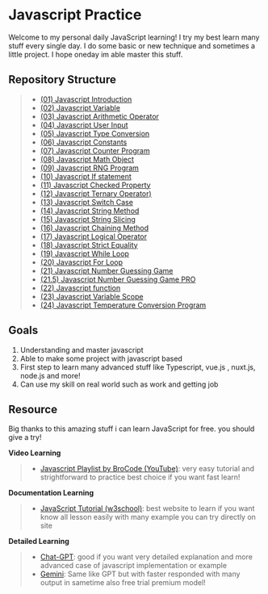 
# Javascript Practice
Welcome to my personal daily JavaScript learning! I try my best learn many stuff every single day. I do some basic or new technique and sometimes a little project. I hope oneday im able master this stuff.

## Repository Structure

> - [(01) Javascript Introduction](https://github.com/Psycopros/Javascript-Practice/tree/main/(01)_Javascript_introduction)
> - [(02) Javascript Variable](https://github.com/Psycopros/Javascript-Practice/tree/main/(02)_Javascript_variable)
> - [(03) Javascript Arithmetic Operator](https://github.com/Psycopros/Javascript-Practice/tree/main/(03)_Javascript_Arithmetic_operator)
> - [(04) Javascript User Input](https://github.com/Psycopros/Javascript-Practice/tree/main/(04)_User_input)
> - [(05) Javascript Type Conversion](https://github.com/Psycopros/Javascript-Practice/tree/main/(05)_Javascript_type_conversion)
> - [(06) Javascript Constants](https://github.com/Psycopros/Javascript-Practice/tree/main/(06)_Javascript_constants)
> - [(07) Javascript Counter Program](https://github.com/Psycopros/Javascript-Practice/tree/main/(07)_Javascript_counter_program)
> - [(08) Javascript Math Object](https://github.com/Psycopros/Javascript-Practice/tree/main/(08)_Javascript_math_object)
> - [(09) Javascript RNG Program](https://github.com/Psycopros/Javascript-Practice/tree/main/(09)_Javascript_RNG_program)
> - [(10) Javascript If statement](https://github.com/Psycopros/Javascript-Practice/tree/main/(10)_Javascript_If_Statement)
> - [(11) Javascript Checked Property](https://github.com/Psycopros/Javascript-Practice/tree/main/(11)_Javascript_checked_property)
> - [(12) Javascript Ternary Operator)](https://github.com/Psycopros/Javascript-Practice/tree/main/(12)_Javascript_ternary_operator)
> - [(13) Javascript Switch Case](https://github.com/Psycopros/Javascript-Practice/tree/main/(13)_Javascript_switch_sase)
> - [(14) Javascript String Method](https://github.com/Psycopros/Javascript-Practice/tree/main/(14)_Javascript_string_method)
> - [(15) Javascript String Slicing](https://github.com/Psycopros/Javascript-Practice/tree/main/(15)_Javascript_string_sclicing)
> - [(16) Javascript Chaining Method](https://github.com/Psycopros/Javascript-Practice/tree/main/(16)_Javascript_chaining_method)
> - [(17) Javascript Logical Operator](https://github.com/Psycopros/Javascript-Practice/tree/main/(17)_Javascript_logical_operator)
> - [(18) Javascript Strict Equality](https://github.com/Psycopros/Javascript-Practice/tree/main/(18)_Javascript_strict_equality)
> - [(19) Javascript While Loop](https://github.com/Psycopros/Javascript-Practice/tree/main/(19)_Javascript_while_loop)
> - [(20) Javascript For Loop](https://github.com/Psycopros/Javascript-Practice/tree/main/(20)_Javascript_for_loop)
> - [(21) Javascript Number Guessing Game ](https://github.com/Psycopros/Javascript-Practice/tree/main/(21)_Javascript_number_guessing_game)
> - [(21.5) Javascript Number Guessing Game PRO](https://github.com/Psycopros/Javascript-Practice/tree/main/(21.5)_Javascript_number_guessing_game_pro)
> - [(22) Javascript function](https://github.com/Psycopros/Javascript-Practice/tree/main/(22)_Javascript_function)
> - [(23) Javascript Variable Scope](https://github.com/Psycopros/Javascript-Practice/tree/main/(23)_Javascript_variable_scope)
> - [(24) Javascript Temperature Conversion Program](https://github.com/Psycopros/Javascript-Practice/tree/main/(24)_Javascript_temperature_conversion_program)


## Goals

 1. Understanding and master javascript
 2. Able to make some project with javascript based
 3. First step to learn many advanced stuff like Typescript, vue.js , nuxt.js, node.js and more!
 4. Can use my skill on real world such as work and getting job

##  Resource
Big thanks to this amazing stuff i can learn JavaScript for free. you should give a try!

**Video Learning**
> - [Javascript Playlist by BroCode (YouTube)](https://www.youtube.com/playlist?list=PLZPZq0r_RZOMRMjHB_IEBjOW_ufr00yG1): very easy tutorial and strightforward to practice best choice if you want fast learn!


**Documentation Learning**
> - [JavaScript Tutorial (w3school)](https://www.w3schools.com/js/): best website to learn if you want know all lesson easily with many example you can try directly on site


**Detailed Learning**
> - [Chat-GPT](https://chatgpt.com/): good if you want very detailed explanation and more advanced case of javascript implementation or example
> - [Gemini](https://gemini.google.com/): Same like GPT but with faster responded with many output in sametime also free trial premium model!
